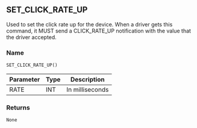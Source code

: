 ## SET\_CLICK\_RATE\_UP

Used to set the click rate up for the device.  When a driver gets this command, it MUST send a CLICK\_RATE\_UP notification with the value that the driver accepted.


### Name

`SET_CLICK_RATE_UP()`


| Parameter | Type | Description     |
| --------- | ---- | --------------- |
| RATE      | INT  | In milliseconds |



### Returns

`None`



